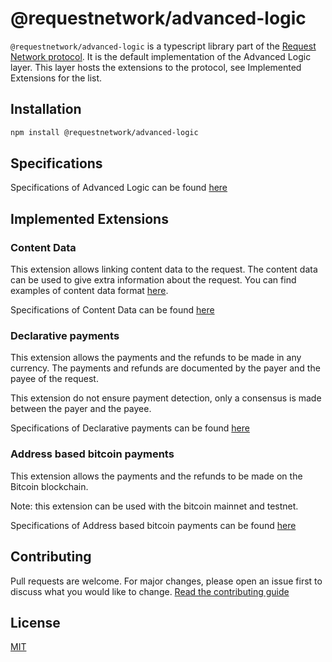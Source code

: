# @requestnetwork/advanced-logic

`@requestnetwork/advanced-logic` is a typescript library part of the [Request Network protocol](https://github.com/RequestNetwork/requestNetwork).
It is the default implementation of the Advanced Logic layer. This layer hosts the extensions to the protocol, see Implemented Extensions for the list.

## Installation

```bash
npm install @requestnetwork/advanced-logic
```

## Specifications

Specifications of Advanced Logic can be found [here](/packages/advanced-logic/specs/advanced-logic-specs-0.1.0.md)

## Implemented Extensions

### Content Data

This extension allows linking content data to the request. The content data can be used to give extra information about the request. You can find examples of content data format [here](/packages/data-format).

Specifications of Content Data can be found [here](/packages/advanced-logic/specs/content-data-0.1.0.md)

### Declarative payments

This extension allows the payments and the refunds to be made in any currency.
The payments and refunds are documented by the payer and the payee of the request.

This extension do not ensure payment detection, only a consensus is made between the payer and the payee.

Specifications of Declarative payments can be found [here](/packages/advanced-logic/specs/payment-network-any-declarative-0.1.0.md)

### Address based bitcoin payments

This extension allows the payments and the refunds to be made on the Bitcoin blockchain.

Note: this extension can be used with the bitcoin mainnet and testnet.

Specifications of Address based bitcoin payments can be found [here](/packages/advanced-logic/specs/payment-network-btc-address-based-0.1.0.md)

## Contributing

Pull requests are welcome. For major changes, please open an issue first to discuss what you would like to change.
[Read the contributing guide](/CONTRIBUTING.md)

## License

[MIT](/LICENSE)
